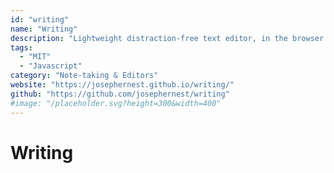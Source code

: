 ```yaml
---
id: "writing"
name: "Writing"
description: "Lightweight distraction-free text editor, in the browser (Markdown and LaTeX supported). No lag when writing."
tags:
  - "MIT"
  - "Javascript"
category: "Note-taking & Editors"
website: "https://josephernest.github.io/writing/"
github: "https://github.com/josephernest/writing"
#image: "/placeholder.svg?height=300&width=400"
---
```


# Writing
